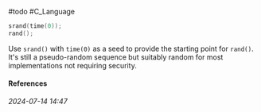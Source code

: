 #todo #C_Language 

```C
srand(time(0));
rand();
```

Use `srand()` with `time(0)` as a seed to provide the starting point for `rand()`. It's still a pseudo-random sequence but suitably random for most implementations not requiring security.
#### References


_2024-07-14 14:47_